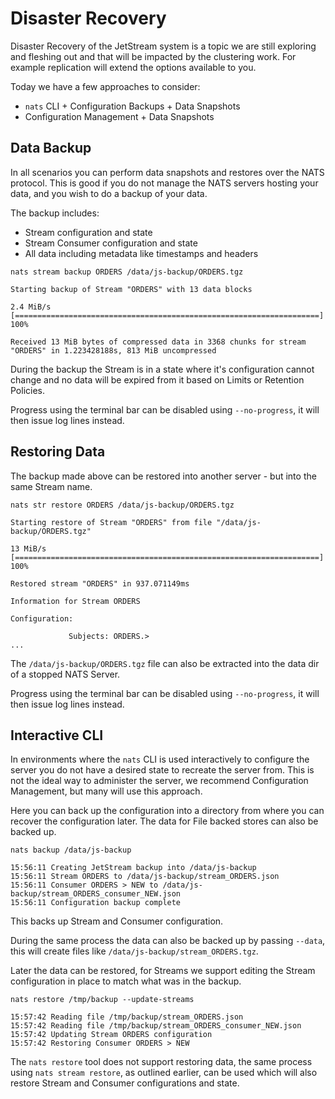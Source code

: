 # Disaster Recovery

Disaster Recovery of the JetStream system is a topic we are still exploring and fleshing out and that will be impacted by the clustering work. For example replication will extend the options available to you.

Today we have a few approaches to consider:

* `nats` CLI + Configuration Backups + Data Snapshots
* Configuration Management + Data Snapshots

## Data Backup

In all scenarios you can perform data snapshots and restores over the NATS protocol. This is good if you do not manage the NATS servers hosting your data, and you wish to do a backup of your data.

The backup includes:

* Stream configuration and state
* Stream Consumer configuration and state
* All data including metadata like timestamps and headers

```shell
nats stream backup ORDERS /data/js-backup/ORDERS.tgz
```
```text
Starting backup of Stream "ORDERS" with 13 data blocks

2.4 MiB/s [====================================================================] 100%

Received 13 MiB bytes of compressed data in 3368 chunks for stream "ORDERS" in 1.223428188s, 813 MiB uncompressed
```

During the backup the Stream is in a state where it's configuration cannot change and no data will be expired from it based on Limits or Retention Policies.

Progress using the terminal bar can be disabled using `--no-progress`, it will then issue log lines instead.

## Restoring Data

The backup made above can be restored into another server - but into the same Stream name.

```shell
nats str restore ORDERS /data/js-backup/ORDERS.tgz
```
```text
Starting restore of Stream "ORDERS" from file "/data/js-backup/ORDERS.tgz"

13 MiB/s [====================================================================] 100%

Restored stream "ORDERS" in 937.071149ms

Information for Stream ORDERS

Configuration:

             Subjects: ORDERS.>
...
```

The `/data/js-backup/ORDERS.tgz` file can also be extracted into the data dir of a stopped NATS Server.

Progress using the terminal bar can be disabled using `--no-progress`, it will then issue log lines instead.

## Interactive CLI

In environments where the `nats` CLI is used interactively to configure the server you do not have a desired state to recreate the server from. This is not the ideal way to administer the server, we recommend Configuration Management, but many will use this approach.

Here you can back up the configuration into a directory from where you can recover the configuration later. The data for File backed stores can also be backed up.

```shell
nats backup /data/js-backup
```
```text
15:56:11 Creating JetStream backup into /data/js-backup
15:56:11 Stream ORDERS to /data/js-backup/stream_ORDERS.json
15:56:11 Consumer ORDERS > NEW to /data/js-backup/stream_ORDERS_consumer_NEW.json
15:56:11 Configuration backup complete
```

This backs up Stream and Consumer configuration.

During the same process the data can also be backed up by passing `--data`, this will create files like `/data/js-backup/stream_ORDERS.tgz`.

Later the data can be restored, for Streams we support editing the Stream configuration in place to match what was in the backup.

```shell
nats restore /tmp/backup --update-streams
```
```text
15:57:42 Reading file /tmp/backup/stream_ORDERS.json
15:57:42 Reading file /tmp/backup/stream_ORDERS_consumer_NEW.json
15:57:42 Updating Stream ORDERS configuration
15:57:42 Restoring Consumer ORDERS > NEW
```

The `nats restore` tool does not support restoring data, the same process using `nats stream restore`, as outlined earlier, can be used which will also restore Stream and Consumer configurations and state.

